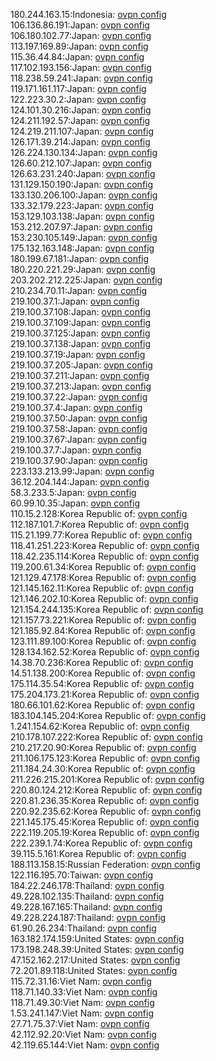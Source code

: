 180.244.163.15:Indonesia: [ovpn config](vpn/180_244_163_15.ovpn)  
106.136.86.191:Japan: [ovpn config](vpn/106_136_86_191.ovpn)  
106.180.102.77:Japan: [ovpn config](vpn/106_180_102_77.ovpn)  
113.197.169.89:Japan: [ovpn config](vpn/113_197_169_89.ovpn)  
115.36.44.84:Japan: [ovpn config](vpn/115_36_44_84.ovpn)  
117.102.193.156:Japan: [ovpn config](vpn/117_102_193_156.ovpn)  
118.238.59.241:Japan: [ovpn config](vpn/118_238_59_241.ovpn)  
119.171.161.117:Japan: [ovpn config](vpn/119_171_161_117.ovpn)  
122.223.30.2:Japan: [ovpn config](vpn/122_223_30_2.ovpn)  
124.101.30.216:Japan: [ovpn config](vpn/124_101_30_216.ovpn)  
124.211.192.57:Japan: [ovpn config](vpn/124_211_192_57.ovpn)  
124.219.211.107:Japan: [ovpn config](vpn/124_219_211_107.ovpn)  
126.171.39.214:Japan: [ovpn config](vpn/126_171_39_214.ovpn)  
126.224.130.134:Japan: [ovpn config](vpn/126_224_130_134.ovpn)  
126.60.212.107:Japan: [ovpn config](vpn/126_60_212_107.ovpn)  
126.63.231.240:Japan: [ovpn config](vpn/126_63_231_240.ovpn)  
131.129.150.190:Japan: [ovpn config](vpn/131_129_150_190.ovpn)  
133.130.206.100:Japan: [ovpn config](vpn/133_130_206_100.ovpn)  
133.32.179.223:Japan: [ovpn config](vpn/133_32_179_223.ovpn)  
153.129.103.138:Japan: [ovpn config](vpn/153_129_103_138.ovpn)  
153.212.207.97:Japan: [ovpn config](vpn/153_212_207_97.ovpn)  
153.230.105.149:Japan: [ovpn config](vpn/153_230_105_149.ovpn)  
175.132.163.148:Japan: [ovpn config](vpn/175_132_163_148.ovpn)  
180.199.67.181:Japan: [ovpn config](vpn/180_199_67_181.ovpn)  
180.220.221.29:Japan: [ovpn config](vpn/180_220_221_29.ovpn)  
203.202.212.225:Japan: [ovpn config](vpn/203_202_212_225.ovpn)  
210.234.70.11:Japan: [ovpn config](vpn/210_234_70_11.ovpn)  
219.100.37.1:Japan: [ovpn config](vpn/219_100_37_1.ovpn)  
219.100.37.108:Japan: [ovpn config](vpn/219_100_37_108.ovpn)  
219.100.37.109:Japan: [ovpn config](vpn/219_100_37_109.ovpn)  
219.100.37.125:Japan: [ovpn config](vpn/219_100_37_125.ovpn)  
219.100.37.138:Japan: [ovpn config](vpn/219_100_37_138.ovpn)  
219.100.37.19:Japan: [ovpn config](vpn/219_100_37_19.ovpn)  
219.100.37.205:Japan: [ovpn config](vpn/219_100_37_205.ovpn)  
219.100.37.211:Japan: [ovpn config](vpn/219_100_37_211.ovpn)  
219.100.37.213:Japan: [ovpn config](vpn/219_100_37_213.ovpn)  
219.100.37.22:Japan: [ovpn config](vpn/219_100_37_22.ovpn)  
219.100.37.4:Japan: [ovpn config](vpn/219_100_37_4.ovpn)  
219.100.37.50:Japan: [ovpn config](vpn/219_100_37_50.ovpn)  
219.100.37.58:Japan: [ovpn config](vpn/219_100_37_58.ovpn)  
219.100.37.67:Japan: [ovpn config](vpn/219_100_37_67.ovpn)  
219.100.37.7:Japan: [ovpn config](vpn/219_100_37_7.ovpn)  
219.100.37.90:Japan: [ovpn config](vpn/219_100_37_90.ovpn)  
223.133.213.99:Japan: [ovpn config](vpn/223_133_213_99.ovpn)  
36.12.204.144:Japan: [ovpn config](vpn/36_12_204_144.ovpn)  
58.3.233.5:Japan: [ovpn config](vpn/58_3_233_5.ovpn)  
60.99.10.35:Japan: [ovpn config](vpn/60_99_10_35.ovpn)  
110.15.2.128:Korea Republic of: [ovpn config](vpn/110_15_2_128.ovpn)  
112.187.101.7:Korea Republic of: [ovpn config](vpn/112_187_101_7.ovpn)  
115.21.199.77:Korea Republic of: [ovpn config](vpn/115_21_199_77.ovpn)  
118.41.251.223:Korea Republic of: [ovpn config](vpn/118_41_251_223.ovpn)  
118.42.235.114:Korea Republic of: [ovpn config](vpn/118_42_235_114.ovpn)  
119.200.61.34:Korea Republic of: [ovpn config](vpn/119_200_61_34.ovpn)  
121.129.47.178:Korea Republic of: [ovpn config](vpn/121_129_47_178.ovpn)  
121.145.162.11:Korea Republic of: [ovpn config](vpn/121_145_162_11.ovpn)  
121.146.202.10:Korea Republic of: [ovpn config](vpn/121_146_202_10.ovpn)  
121.154.244.135:Korea Republic of: [ovpn config](vpn/121_154_244_135.ovpn)  
121.157.73.221:Korea Republic of: [ovpn config](vpn/121_157_73_221.ovpn)  
121.185.92.84:Korea Republic of: [ovpn config](vpn/121_185_92_84.ovpn)  
123.111.89.100:Korea Republic of: [ovpn config](vpn/123_111_89_100.ovpn)  
128.134.162.52:Korea Republic of: [ovpn config](vpn/128_134_162_52.ovpn)  
14.38.70.236:Korea Republic of: [ovpn config](vpn/14_38_70_236.ovpn)  
14.51.138.200:Korea Republic of: [ovpn config](vpn/14_51_138_200.ovpn)  
175.114.35.54:Korea Republic of: [ovpn config](vpn/175_114_35_54.ovpn)  
175.204.173.21:Korea Republic of: [ovpn config](vpn/175_204_173_21.ovpn)  
180.66.101.62:Korea Republic of: [ovpn config](vpn/180_66_101_62.ovpn)  
183.104.145.204:Korea Republic of: [ovpn config](vpn/183_104_145_204.ovpn)  
1.241.154.62:Korea Republic of: [ovpn config](vpn/1_241_154_62.ovpn)  
210.178.107.222:Korea Republic of: [ovpn config](vpn/210_178_107_222.ovpn)  
210.217.20.90:Korea Republic of: [ovpn config](vpn/210_217_20_90.ovpn)  
211.106.175.123:Korea Republic of: [ovpn config](vpn/211_106_175_123.ovpn)  
211.184.24.30:Korea Republic of: [ovpn config](vpn/211_184_24_30.ovpn)  
211.226.215.201:Korea Republic of: [ovpn config](vpn/211_226_215_201.ovpn)  
220.80.124.212:Korea Republic of: [ovpn config](vpn/220_80_124_212.ovpn)  
220.81.236.35:Korea Republic of: [ovpn config](vpn/220_81_236_35.ovpn)  
220.92.235.62:Korea Republic of: [ovpn config](vpn/220_92_235_62.ovpn)  
221.145.175.45:Korea Republic of: [ovpn config](vpn/221_145_175_45.ovpn)  
222.119.205.19:Korea Republic of: [ovpn config](vpn/222_119_205_19.ovpn)  
222.239.1.74:Korea Republic of: [ovpn config](vpn/222_239_1_74.ovpn)  
39.115.5.161:Korea Republic of: [ovpn config](vpn/39_115_5_161.ovpn)  
188.113.158.15:Russian Federation: [ovpn config](vpn/188_113_158_15.ovpn)  
122.116.195.70:Taiwan: [ovpn config](vpn/122_116_195_70.ovpn)  
184.22.246.178:Thailand: [ovpn config](vpn/184_22_246_178.ovpn)  
49.228.102.135:Thailand: [ovpn config](vpn/49_228_102_135.ovpn)  
49.228.167.165:Thailand: [ovpn config](vpn/49_228_167_165.ovpn)  
49.228.224.187:Thailand: [ovpn config](vpn/49_228_224_187.ovpn)  
61.90.26.234:Thailand: [ovpn config](vpn/61_90_26_234.ovpn)  
163.182.174.159:United States: [ovpn config](vpn/163_182_174_159.ovpn)  
173.198.248.39:United States: [ovpn config](vpn/173_198_248_39.ovpn)  
47.152.162.217:United States: [ovpn config](vpn/47_152_162_217.ovpn)  
72.201.89.118:United States: [ovpn config](vpn/72_201_89_118.ovpn)  
115.72.31.16:Viet Nam: [ovpn config](vpn/115_72_31_16.ovpn)  
118.71.140.33:Viet Nam: [ovpn config](vpn/118_71_140_33.ovpn)  
118.71.49.30:Viet Nam: [ovpn config](vpn/118_71_49_30.ovpn)  
1.53.241.147:Viet Nam: [ovpn config](vpn/1_53_241_147.ovpn)  
27.71.75.37:Viet Nam: [ovpn config](vpn/27_71_75_37.ovpn)  
42.112.92.20:Viet Nam: [ovpn config](vpn/42_112_92_20.ovpn)  
42.119.65.144:Viet Nam: [ovpn config](vpn/42_119_65_144.ovpn)  
